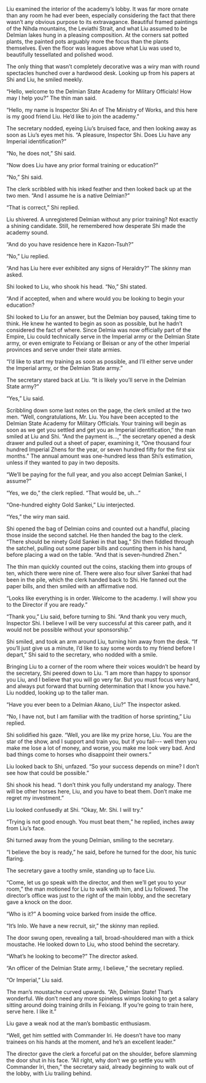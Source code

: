 Liu examined the interior of the academy’s lobby. It was far more ornate than any room he had ever been, especially considering the fact that there wasn’t any obvious purpose to its extravagance. Beautiful framed paintings of the Nihda mountains, the Leviathi Strait, and what Liu assumed to be Delmian lakes hung in a pleasing composition. At the corners sat potted plants, the painted pots arguably more the focus than the plants themselves. Even the floor was leagues above what Liu was used to, beautifully tessellated and polished wood. 

The only thing that wasn’t completely decorative was a wiry man with round spectacles hunched over a hardwood desk. Looking up from his papers at Shi and Liu, he smiled meekly.

“Hello, welcome to the Delmian State Academy for Military Officials! How may I help you?” The thin man said.

“Hello, my name is Inspector Shi An of The Ministry of Works, and this here is my good friend Liu. He’d like to join the academy.”

The secretary nodded, eyeing Liu’s bruised face, and then looking away as soon as Liu’s eyes met his. “A pleasure, Inspector Shi. Does Liu have any Imperial identification?”

“No, he does not,” Shi said.

“Now does Liu have any prior formal training or education?” 

“No,” Shi said. 

The clerk scribbled with his inked feather and then looked back up at the two men. “And I assume he is a native Delmian?”

“That is correct,” Shi replied.

Liu shivered. A unregistered Delmian without any prior training? Not exactly a shining candidate. Still, he remembered how desperate Shi made the academy sound.

“And do you have residence here in Kazon-Tsuh?”

“No,” Liu replied.

“And has Liu here ever exhibited any signs of Heraldry?” The skinny man asked.

Shi looked to Liu, who shook his head. “No,” Shi stated.

“And if accepted, when and where would you be looking to begin your education?

Shi looked to Liu for an answer, but the Delmian boy paused, taking time to think. He knew he wanted to begin as soon as possible, but he hadn’t considered the fact of where. Since Delmia was now officially part of the Empire, Liu could technically serve in the Imperial army or the Delmian State army, or even emigrate to Feixiang or Beisan or any of the other Imperial provinces and serve under their state armies. 

“I’d like to start my training as soon as possible, and I’ll either serve under the Imperial army, or the Delmian State army.”

The secretary stared back at Liu. “It is likely you’ll serve in the Delmian State army?”

“Yes,” Liu said.

Scribbling down some last notes on the page, the clerk smiled at the two men. “Well, congratulations, Mr. Liu. You have been accepted to the Delmian State Academy for Military Officials. Your training will begin as soon as we get you settled and get you an Imperial identification,” the man smiled at Liu and Shi. “And the payment is...,” the secretary opened a desk drawer and pulled out a sheet of paper, examining it, “One thousand four hundred Imperial Zhens for the year, or seven hundred fifty for the first six months.” The annual amount was one-hundred less than Shi’s estimation, unless if they wanted to pay in two deposits. 

“We’ll be paying for the full year, and you also accept Delmian Sankei, I assume?”

“Yes, we do,” the clerk replied. “That would be, uh...”

“One-hundred eighty Gold Sankei,” Liu interjected.

“Yes,” the wiry man said.

Shi opened the bag of Delmian coins and counted out a handful, placing those inside the second satchel. He then handed the bag to the clerk. “There should be ninety Gold Sankei in that bag,” Shi then fiddled through the satchel, pulling out some paper bills and counting them in his hand, before placing a wad on the table. “And that is seven-hundred Zhen.” 

The thin man quickly counted out the coins, stacking them into groups of ten, which there were nine of. There were also four silver Sankei that had been in the pile, which the clerk handed back to Shi. He fanned out the paper bills, and then smiled with an affirmative nod. 

“Looks like everything is in order. Welcome to the academy. I will show you to the Director if you are ready.” 

“Thank you,” Liu said, before turning to Shi. “And thank you very much, Inspector Shi. I believe I will be very successful at this career path, and it would not be possible without your sponsorship.”

Shi smiled, and took an arm around Liu, turning him away from the desk. “If you’ll just give us a minute, I’d like to say some words to my friend before I depart,” Shi said to the secretary, who nodded with a smile. 

Bringing Liu to a corner of the room where their voices wouldn’t be heard by the secretary, Shi peered down to Liu. “I am more than happy to sponsor you Liu, and I believe that you will go very far. But you must focus very hard, and always put forward that burning determination that I know you have.” Liu nodded, looking up to the taller man. 

“Have you ever been to a Delmian Akano, Liu?” The inspector asked.

“No, I have not, but I am familiar with the tradition of horse sprinting,” Liu replied.

Shi solidified his gaze. “Well, you are like my prize horse, Liu. You are the star of the show, and I support and train you, but if you fail--- well then you make me lose a lot of money, and worse, you make me look very bad. And bad things come to horses who disappoint their owners.”

Liu looked back to Shi, unfazed. “So your success depends on mine? I don’t see how that could be possible.”

Shi shook his head. “I don’t think you fully understand my analogy. There will be other horses here, Liu, and you have to beat them. Don’t make me regret my investment.”

Liu looked confusedly at Shi. “Okay, Mr. Shi. I will try.”

“Trying is not good enough. You must beat them,” he replied, inches away from Liu’s face. 

Shi turned away from the young Delmian, smiling to the secretary. 

“I believe the boy is ready,” he said, before he turned for the door, his tunic flaring.

The secretary gave a toothy smile, standing up to face Liu. 

“Come, let us go speak with the director, and then we’ll get you to your room,” the man motioned for Liu to walk with him, and Liu followed. The director’s office was just to the right of the main lobby, and the secretary gave a knock on the door.

“Who is it?” A booming voice barked from inside the office. 

“It’s Inlo. We have a new recruit, sir,” the skinny man replied. 

The door swung open, revealing a tall, broad-shouldered man with a thick moustache. He looked down to Liu, who stood behind the secretary. 

“What’s he looking to become?” The director asked.

“An officer of the Delmian State army, I believe,” the secretary replied.

“Or Imperial,” Liu said.

The man’s moustache curved upwards. “Ah, Delmian State! That’s wonderful. We don’t need any more spineless wimps looking to get a salary sitting around doing training drills in Feixiang. If you’re going to train here, serve here. I like it.”

Liu gave a weak nod at the man’s bombastic enthusiasm.

“Well, get him settled with Commander Iri. He doesn’t have too many trainees on his hands at the moment, and he’s an excellent leader.”

The director gave the clerk a forceful pat on the shoulder, before slamming the door shut in his face. “All right, why don’t we go settle you with Commander Iri, then,” the secretary said, already beginning to walk out of the lobby, with Liu trailing behind.
